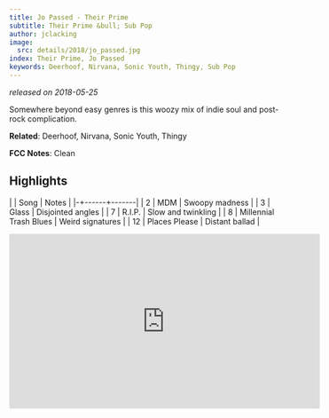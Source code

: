```yaml
---
title: Jo Passed - Their Prime
subtitle: Their Prime &bull; Sub Pop
author: jclacking
image:
  src: details/2018/jo_passed.jpg
index: Their Prime, Jo Passed
keywords: Deerhoof, Nirvana, Sonic Youth, Thingy, Sub Pop
---
```

_released on 2018-05-25_

Somewhere beyond easy genres is this woozy mix of indie soul and post-rock complication.

**Related**: Deerhoof, Nirvana, Sonic Youth, Thingy

<!--more-->

**FCC Notes**: Clean

## Highlights

| | Song | Notes |
|-+------+-------|
| 2 | MDM | Swoopy madness |
| 3 | Glass | Disjointed angles |
| 7 | R.I.P. | Slow and twinkling |
| 8 | Millennial Trash Blues | Weird signatures |
| 12 | Places Please | Distant ballad |

<div class="tlo-detail-video"><iframe width="560" height="315" src="https://www.youtube.com/embed/03HZ0d0VBnk" frameborder="0" allow="autoplay; encrypted-media" allowfullscreen></iframe></div>

